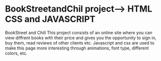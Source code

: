 ﻿# BookStreetandChil project--> HTML CSS and JAVASCRIPT
BookStreet and Chill This project consists of an online site where you can view diffrent books with their price and gives you the opportunity to sign in, buy them, read reviews of other clients etc. Javascript and css are used to make this page more interesting through animations, font type, different colors, etc.

